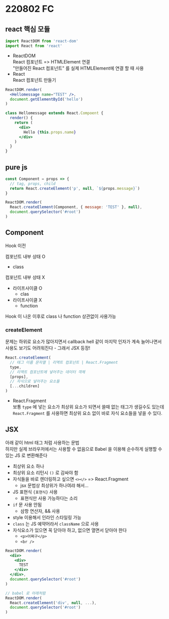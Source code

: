 # 220802 FC

## react 핵심 모듈
```js
import ReactDOM from 'react-dom'
import React from 'react'
```

- ReactDOM  
  React 컴포넌트 => HTMLElement 연결  
  "만들어진 React 컴포넌트" 를 실제 HTMLElement에 연결 할 때 사용
- React  
  React 컴포넌트 만들기  

```jsx
ReactDOM.render(
  <Hellomessage name="TEST" />,
  document.getElementById('hello')
)

class Hellomessage extends React.Compoent {
  render() {
    return (
      <div>
        Hello {this.props.name}
      </div>
    )
  }
}
```

## pure js
```js
const Component = props => {
  // tag, props, child
  return React.createElement('p', null, `${props.message}`)
}

ReactDOM.render(
  React.createElement(Component, { message: 'TEST' }, null),
  document.querySelector('#root')
)
```

## Component
Hook 이전

컴포넌트 내부 상태 O
- class

컴포넌트 내부 상태 X
- 라이프사이클 O
  - clas
- 라이프사이클 X
  - function


Hook 이 나온 이후로 class 나 function 상관없이 사용가능

### createElement
문제는 하위로 요소가 많아지면서 callback hell 같이 마지막 인자가 계속 늘어나면서  
사용도 보기도 어려워진다 - 그래서 JSX 등장!

```js
React.createElement(
  // 태그 이름 문자열 | 리액트 컴포넌트 | React.Fragment
  type,
  // 리액트 컴포넌트에 넣어주는 데이터 객체
  [props],
  // 자식으로 넣어주는 요소들
  [...children]
)
```

- React.Fragment  
  보통 `type` 에 넣는 요소가 최상위 요소가 되면서 쓸때 없는 태그가 생길수도 있는데  
  `React.Fragment` 를 사용하면 최상위 요소 없이 바로 자식 요소들을 넣을 수 있다.  

## JSX
아래 같이 html 태그 처럼 사용하는 문법  
하지만 실제 브라우저에서는 사용할 수 없음으로 Babel 을 이용해 순수하게 실행할 수 있는 JS 로 변환해준다

- 최상위 요소 하나
- 최상위 요소 리턴시 `()` 로 감싸야 함
- 자식들을 바로 렌더링하고 싶으면 `<></>` => React.Fragment
  - jsx 문법상 최상위가 하나여랴 해서...
- JS 표현식 `{표현식}` 사용
  - 표현식만 사용 가능하다는 소리
- `if` 문 사용 안됨
  - 삼항 연산자, && 사용
- style 이용해서 인라인 스타일링 가능
- `class` 는 JS 예약어라서 `className` 으로 사용
- 자식요소가 있으면 꼭 닫아야 하고, 없으면 열면서 닫아야 한다
  - `<p>어쩌구</p>`
  - `<br />`


```jsx
ReactDOM.render(
  <div>
    <div>
      TEST
    </div>
  </div>,
  document.querySelector('#root')
)

// babel 로 아래처럼
ReactDOM.render(
  React.createElement('div', null, ...),
  document.querySelector('#root')
)
```